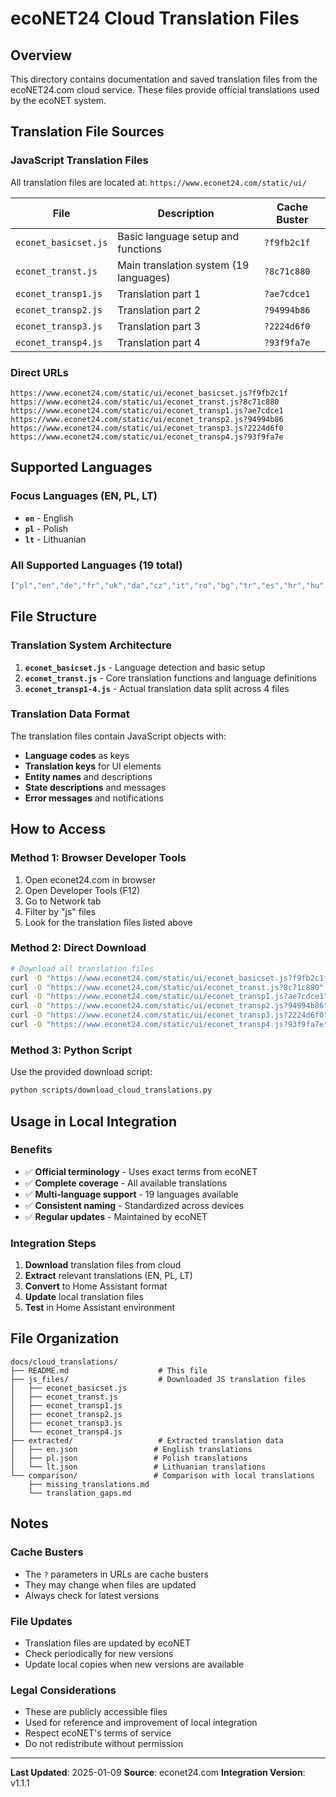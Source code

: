 # ecoNET24 Cloud Translation Files

## Overview
This directory contains documentation and saved translation files from the ecoNET24.com cloud service. These files provide official translations used by the ecoNET system.

## Translation File Sources

### JavaScript Translation Files
All translation files are located at: `https://www.econet24.com/static/ui/`

| File | Description | Cache Buster |
|------|-------------|--------------|
| `econet_basicset.js` | Basic language setup and functions | `?f9fb2c1f` |
| `econet_transt.js` | Main translation system (19 languages) | `?8c71c880` |
| `econet_transp1.js` | Translation part 1 | `?ae7cdce1` |
| `econet_transp2.js` | Translation part 2 | `?94994b86` |
| `econet_transp3.js` | Translation part 3 | `?2224d6f0` |
| `econet_transp4.js` | Translation part 4 | `?93f9fa7e` |

### Direct URLs
```
https://www.econet24.com/static/ui/econet_basicset.js?f9fb2c1f
https://www.econet24.com/static/ui/econet_transt.js?8c71c880
https://www.econet24.com/static/ui/econet_transp1.js?ae7cdce1
https://www.econet24.com/static/ui/econet_transp2.js?94994b86
https://www.econet24.com/static/ui/econet_transp3.js?2224d6f0
https://www.econet24.com/static/ui/econet_transp4.js?93f9fa7e
```

## Supported Languages

### Focus Languages (EN, PL, LT)
- **`en`** - English
- **`pl`** - Polish  
- **`lt`** - Lithuanian

### All Supported Languages (19 total)
```javascript
["pl","en","de","fr","uk","da","cz","it","ro","bg","tr","es","hr","hu","sk","sr","lv","nl","ru"]
```

## File Structure

### Translation System Architecture
1. **`econet_basicset.js`** - Language detection and basic setup
2. **`econet_transt.js`** - Core translation functions and language definitions
3. **`econet_transp1-4.js`** - Actual translation data split across 4 files

### Translation Data Format
The translation files contain JavaScript objects with:
- **Language codes** as keys
- **Translation keys** for UI elements
- **Entity names** and descriptions
- **State descriptions** and messages
- **Error messages** and notifications

## How to Access

### Method 1: Browser Developer Tools
1. Open econet24.com in browser
2. Open Developer Tools (F12)
3. Go to Network tab
4. Filter by "js" files
5. Look for the translation files listed above

### Method 2: Direct Download
```bash
# Download all translation files
curl -O "https://www.econet24.com/static/ui/econet_basicset.js?f9fb2c1f"
curl -O "https://www.econet24.com/static/ui/econet_transt.js?8c71c880"
curl -O "https://www.econet24.com/static/ui/econet_transp1.js?ae7cdce1"
curl -O "https://www.econet24.com/static/ui/econet_transp2.js?94994b86"
curl -O "https://www.econet24.com/static/ui/econet_transp3.js?2224d6f0"
curl -O "https://www.econet24.com/static/ui/econet_transp4.js?93f9fa7e"
```

### Method 3: Python Script
Use the provided download script:
```bash
python scripts/download_cloud_translations.py
```

## Usage in Local Integration

### Benefits
- ✅ **Official terminology** - Uses exact terms from ecoNET
- ✅ **Complete coverage** - All available translations
- ✅ **Multi-language support** - 19 languages available
- ✅ **Consistent naming** - Standardized across devices
- ✅ **Regular updates** - Maintained by ecoNET

### Integration Steps
1. **Download** translation files from cloud
2. **Extract** relevant translations (EN, PL, LT)
3. **Convert** to Home Assistant format
4. **Update** local translation files
5. **Test** in Home Assistant environment

## File Organization

```
docs/cloud_translations/
├── README.md                    # This file
├── js_files/                    # Downloaded JS translation files
│   ├── econet_basicset.js
│   ├── econet_transt.js
│   ├── econet_transp1.js
│   ├── econet_transp2.js
│   ├── econet_transp3.js
│   └── econet_transp4.js
├── extracted/                   # Extracted translation data
│   ├── en.json                 # English translations
│   ├── pl.json                 # Polish translations
│   └── lt.json                 # Lithuanian translations
└── comparison/                 # Comparison with local translations
    ├── missing_translations.md
    └── translation_gaps.md
```

## Notes

### Cache Busters
- The `?` parameters in URLs are cache busters
- They may change when files are updated
- Always check for latest versions

### File Updates
- Translation files are updated by ecoNET
- Check periodically for new versions
- Update local copies when new versions are available

### Legal Considerations
- These are publicly accessible files
- Used for reference and improvement of local integration
- Respect ecoNET's terms of service
- Do not redistribute without permission

---

**Last Updated**: 2025-01-09
**Source**: econet24.com
**Integration Version**: v1.1.1 